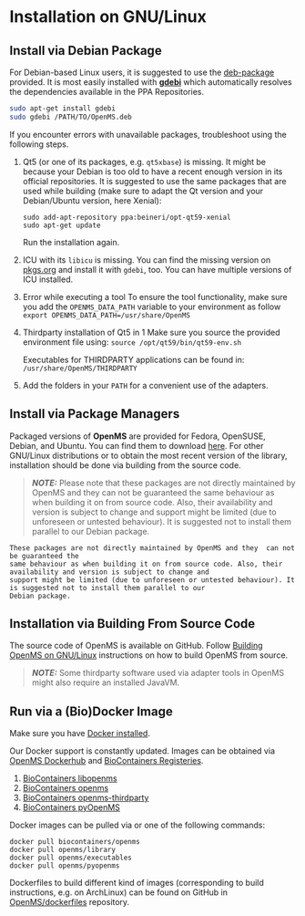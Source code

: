 Installation on GNU/Linux
=========================

## Install via Debian Package

For Debian-based Linux users, it is suggested to  use the [deb-package](https://abibuilder.informatik.uni-tuebingen.de/archive/openms/OpenMSInstaller/release/latest/) provided. It is most easily installed with **[gdebi](https://launchpad.net/gdebi)**
which automatically resolves the dependencies available in the PPA Repositories.

```bash
sudo apt-get install gdebi
sudo gdebi /PATH/TO/OpenMS.deb
```
If you encounter errors with unavailable packages, troubleshoot using the following steps.

1. Qt5 (or one of its packages, e.g. `qt5xbase`) is missing.
   It might be because your Debian is too old to have a recent enough version in its official repositories. It is
   suggested to use the same packages that are used while building (make sure to adapt the Qt version and your
   Debian/Ubuntu version, here Xenial):
   ```
   sudo add-apt-repository ppa:beineri/opt-qt59-xenial
   sudo apt-get update
   ```
   Run the installation again.
2. ICU with its `libicu` is missing.
   You can find the missing version on [pkgs.org](https://pkgs.org) and install it with `gdebi`, too. You can have
   multiple versions of ICU installed.
3. Error while executing a tool
   To ensure the tool functionality, make sure you add the `OPENMS_DATA_PATH` variable to your environment as follow
   `export OPENMS_DATA_PATH=/usr/share/OpenMS`
4. Thirdparty installation of Qt5 in 1
   Make sure you source the provided environment file using:
   `source /opt/qt59/bin/qt59-env.sh`

   Executables for THIRDPARTY applications can be found in:
   `/usr/share/OpenMS/THIRDPARTY`
5. Add the folders in your `PATH` for a convenient use of the adapters.

## Install via Package Managers

Packaged versions of **OpenMS** are provided for Fedora, OpenSUSE, Debian, and Ubuntu. You can find them to download
[here](https://pkgs.org/download/openms). For other GNU/Linux distributions or to obtain the most recent version of the
library, installation should be done via building from the source code.

> **_NOTE:_**  Please note that these packages are not directly maintained by OpenMS and they  can not be guaranteed the
same behaviour as when building it on from source code. Also, their availability and version is subject to change and
support might be limited (due to unforeseen or untested behaviour). It is suggested not to install them parallel to our
Debian package.

```{note}
These packages are not directly maintained by OpenMS and they  can not be guaranteed the
same behaviour as when building it on from source code. Also, their availability and version is subject to change and
support might be limited (due to unforeseen or untested behaviour). It is suggested not to install them parallel to our
Debian package.
```

## Installation via Building From Source Code

The source code of OpenMS is available on GitHub. Follow [Building OpenMS on GNU/Linux](https://abibuilder.informatik.uni-tuebingen.de/archive/openms/Documentation/nightly/html/install_linux.html) instructions on how to build OpenMS from source.

> **_NOTE:_** Some thirdparty software used via adapter tools in OpenMS might also require an installed JavaVM.

## Run via a (Bio)Docker Image

Make sure you have [Docker installed](https://docs.docker.com/engine/install/).

Our Docker support is constantly updated. Images can be obtained via [OpenMS Dockerhub](https://hub.docker.com/u/openms)
and [BioContainers Registeries](https://biocontainers.pro/registry).

1. [BioContainers libopenms](https://biocontainers.pro/tools/libopenms)
2. [BioContainers openms](https://biocontainers.pro/tools/openms)
3. [BioContainers openms-thirdparty](https://biocontainers.pro/tools/openms-thirdparty)
4. [BioContainers pyOpenMS](https://biocontainers.pro/tools/pyopenms)

Docker images can be pulled via or one of the following commands:

```
docker pull biocontainers/openms
docker pull openms/library
docker pull openms/executables
docker pull openms/pyopenms
```

Dockerfiles to build different kind of images (corresponding to build instructions, e.g. on ArchLinux) can be found on
GitHub in [OpenMS/dockerfiles](https://github.com/OpenMS/dockerfiles) repository.
